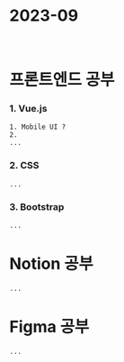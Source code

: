 # 2023-09

<br>

# 프론트엔드 공부

### 1. Vue.js

<div>
  
    1. Mobile UI ?
    2. 
    ...
</div>

### 2. CSS

<div>
  
    ...
</div>

### 3. Bootstrap

<div>
  
    ...
</div>

# Notion 공부

<div>
  
    ...
</div>

# Figma 공부

<div>
  
    ...
</div>
